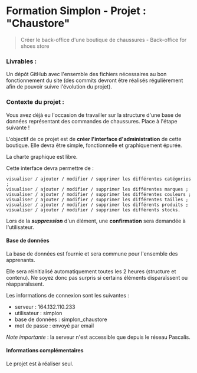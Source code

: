 # Formation Simplon - Projet : "Chaustore"

> Créer le back-office d'une boutique de chaussures - Back-office for shoes store

### Livrables : 
Un dépôt GitHub avec l'ensemble des fichiers nécessaires au bon fonctionnement du site 
(des commits devront être réalisés régulièrement afin de pouvoir suivre l'évolution du projet).

### Contexte du  projet :
Vous avez déjà eu l'occasion de travailler sur la structure d'une base de données représentant des commandes de chaussures.
Place à l'étape suivante !

L'objectif de ce projet est de **créer l'interface d'administration** de cette boutique. 
Elle devra être simple, fonctionnelle et graphiquement épurée.

La charte graphique est libre.

Cette interface devra permettre de :

    visualiser / ajouter / modifier / supprimer les différentes catégories ;
    visualiser / ajouter / modifier / supprimer les différentes marques ;
    visualiser / ajouter / modifier / supprimer les différentes couleurs ;
    visualiser / ajouter / modifier / supprimer les différentes tailles ;
    visualiser / ajouter / modifier / supprimer les différents produits ;
    visualiser / ajouter / modifier / supprimer les différents stocks.

Lors de la ***suppression*** d'un élément, une **confirmation** sera demandée à l'utilisateur.



#### Base de données

La base de données est fournie et sera commune pour l'ensemble des apprenants.

Elle sera réinitialisé automatiquement toutes les 2 heures (structure et contenu). 
Ne soyez donc pas surpris si certains éléments disparaîssent ou réapparaîssent.

Les informations de connexion sont les suivantes :
  - serveur : 164.132.110.233
  - utilisateur : simplon
  - base de données : simplon_chaustore
  - mot de passe : envoyé par email
  
*Note importante* : la serveur n'est accessible que depuis le réseau Pascalis.

#### Informations complémentaires

Le projet est à réaliser seul.
